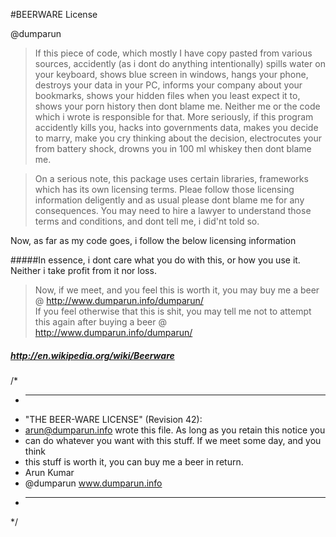 #BEERWARE License

@dumparun

>If this piece of code, which mostly I have copy pasted from various sources, accidently (as i dont do anything intentionally) spills water on your keyboard, shows blue screen in windows, hangs your phone, destroys your data in your PC, informs your company about your bookmarks, shows your hidden files when you least expect it to, shows your porn history then dont blame me. Neither me or the code which i wrote is responsible for that. More seriously, if this program accidently kills you, hacks into governments data, makes you decide to marry, make you cry thinking about the decision, electrocutes your from battery shock, drowns you in 100 ml whiskey then dont blame me.

>On a serious note, this package uses certain libraries, frameworks which has its own licensing terms. Pleae follow those licensing information deligently and as usual please dont blame me for any consequences. You may need to hire a lawyer to understand those terms and conditions, and dont tell me, i did'nt told so.

Now, as far as my code goes, i follow the below licensing information

#####In essence, i dont care what you do with this, or how you use it. Neither i take profit from it nor loss.

>Now, if we meet, and you feel this is worth it, you may buy me a beer @ http://www.dumparun.info/dumparun/ </br>
If you feel otherwise that this is shit, you may tell me not to attempt this again after buying a beer @ http://www.dumparun.info/dumparun/

##### http://en.wikipedia.org/wiki/Beerware
/*
 * ----------------------------------------------------------------------------
 * "THE BEER-WARE LICENSE" (Revision 42):
 * arun@dumparun.info wrote this file.  As long as you retain this notice you
 * can do whatever you want with this stuff. If we meet some day, and you think
 * this stuff is worth it, you can buy me a beer in return.
 * Arun Kumar
 * @dumparun  www.dumparun.info   
 * ----------------------------------------------------------------------------
 */
